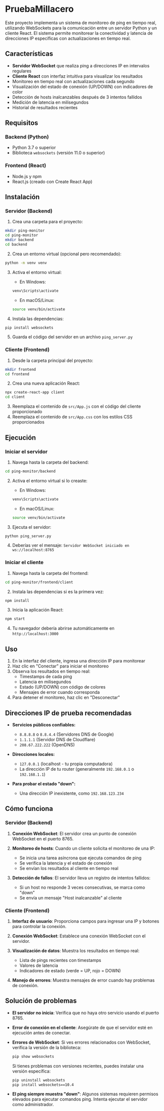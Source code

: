 # PruebaMillacero

Este proyecto implementa un sistema de monitoreo de ping en tiempo real, utilizando WebSockets para la comunicación entre un servidor Python y un cliente React. El sistema permite monitorear la conectividad y latencia de direcciones IP específicas con actualizaciones en tiempo real.

## Características

- **Servidor WebSocket** que realiza ping a direcciones IP en intervalos regulares
- **Cliente React** con interfaz intuitiva para visualizar los resultados
- Monitoreo en tiempo real con actualizaciones cada segundo
- Visualización del estado de conexión (UP/DOWN) con indicadores de color
- Detección de hosts inalcanzables después de 3 intentos fallidos
- Medición de latencia en milisegundos
- Historial de resultados recientes

## Requisitos

### Backend (Python)
- Python 3.7 o superior
- Biblioteca `websockets` (versión 11.0 o superior)

### Frontend (React)
- Node.js y npm
- React.js (creado con Create React App)

## Instalación

### Servidor (Backend)

1. Crea una carpeta para el proyecto:
```bash
mkdir ping-monitor
cd ping-monitor
mkdir backend
cd backend
```

2. Crea un entorno virtual (opcional pero recomendado):
```bash
python -m venv venv
```

3. Activa el entorno virtual:
   - En Windows:
   ```bash
   venv\Scripts\activate
   ```
   - En macOS/Linux:
   ```bash
   source venv/bin/activate
   ```

4. Instala las dependencias:
```bash
pip install websockets
```

5. Guarda el código del servidor en un archivo `ping_server.py`

### Cliente (Frontend)

1. Desde la carpeta principal del proyecto:
```bash
mkdir frontend
cd frontend
```

2. Crea una nueva aplicación React:
```bash
npx create-react-app client
cd client
```

3. Reemplaza el contenido de `src/App.js` con el código del cliente proporcionado
4. Reemplaza el contenido de `src/App.css` con los estilos CSS proporcionados

## Ejecución

### Iniciar el servidor

1. Navega hasta la carpeta del backend:
```bash
cd ping-monitor/backend
```

2. Activa el entorno virtual si lo creaste:
   - En Windows:
   ```bash
   venv\Scripts\activate
   ```
   - En macOS/Linux:
   ```bash
   source venv/bin/activate
   ```

3. Ejecuta el servidor:
```bash
python ping_server.py
```

4. Deberías ver el mensaje: `Servidor WebSocket iniciado en ws://localhost:8765`

### Iniciar el cliente

1. Navega hasta la carpeta del frontend:
```bash
cd ping-monitor/frontend/client
```

2. Instala las dependencias si es la primera vez:
```bash
npm install
```

3. Inicia la aplicación React:
```bash
npm start
```

4. Tu navegador debería abrirse automáticamente en `http://localhost:3000`

## Uso

1. En la interfaz del cliente, ingresa una dirección IP para monitorear
2. Haz clic en "Conectar" para iniciar el monitoreo
3. Observa los resultados en tiempo real:
   - Timestamps de cada ping
   - Latencia en milisegundos
   - Estado (UP/DOWN) con código de colores
   - Mensajes de error cuando corresponda
4. Para detener el monitoreo, haz clic en "Desconectar"

## Direcciones IP de prueba recomendadas

- **Servicios públicos confiables:**
  - `8.8.8.8` o `8.8.4.4` (Servidores DNS de Google)
  - `1.1.1.1` (Servidor DNS de Cloudflare)
  - `208.67.222.222` (OpenDNS)

- **Direcciones locales:**
  - `127.0.0.1` (localhost - tu propia computadora)
  - La dirección IP de tu router (generalmente `192.168.0.1` o `192.168.1.1`)

- **Para probar el estado "down":**
  - Una dirección IP inexistente, como `192.168.123.234`

## Cómo funciona

### Servidor (Backend)

1. **Conexión WebSocket**: El servidor crea un punto de conexión WebSocket en el puerto 8765.
   
2. **Monitoreo de hosts**: Cuando un cliente solicita el monitoreo de una IP:
   - Se inicia una tarea asíncrona que ejecuta comandos de ping
   - Se verifica la latencia y el estado de conexión
   - Se envían los resultados al cliente en tiempo real
   
3. **Detección de fallos**: El servidor lleva un registro de intentos fallidos:
   - Si un host no responde 3 veces consecutivas, se marca como "down"
   - Se envía un mensaje "Host inalcanzable" al cliente

### Cliente (Frontend)

1. **Interfaz de usuario**: Proporciona campos para ingresar una IP y botones para controlar la conexión.
   
2. **Conexión WebSocket**: Establece una conexión WebSocket con el servidor.
   
3. **Visualización de datos**: Muestra los resultados en tiempo real:
   - Lista de pings recientes con timestamps
   - Valores de latencia
   - Indicadores de estado (verde = UP, rojo = DOWN)
   
4. **Manejo de errores**: Muestra mensajes de error cuando hay problemas de conexión.

## Solución de problemas

- **El servidor no inicia**: Verifica que no haya otro servicio usando el puerto 8765.
  
- **Error de conexión en el cliente**: Asegúrate de que el servidor esté en ejecución antes de conectar.
  
- **Errores de WebSocket**: Si ves errores relacionados con WebSocket, verifica la versión de la biblioteca:
  ```bash
  pip show websockets
  ```
  
  Si tienes problemas con versiones recientes, puedes instalar una versión específica:
  ```bash
  pip uninstall websockets
  pip install websockets==10.4
  ```

- **El ping siempre muestra "down"**: Algunos sistemas requieren permisos elevados para ejecutar comandos ping. Intenta ejecutar el servidor como administrador.
